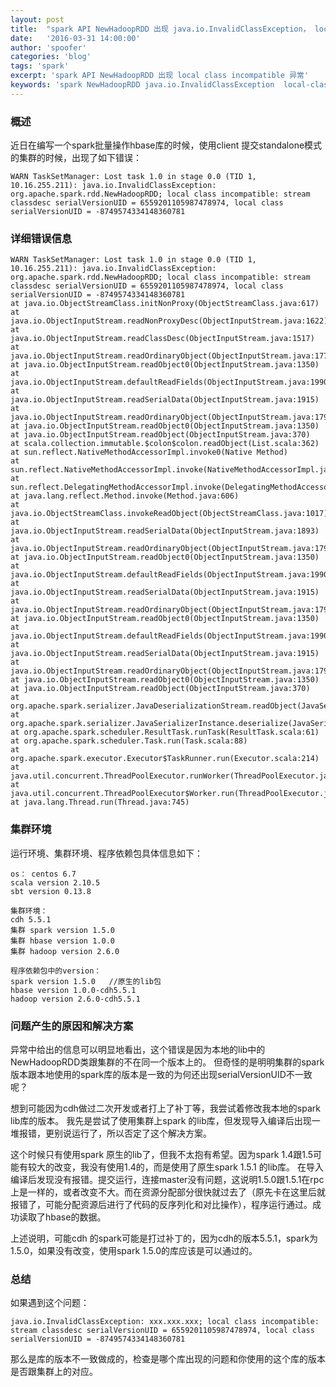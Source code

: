 ```yaml
---
layout: post
title:  "spark API NewHadoopRDD 出现 java.io.InvalidClassException， local class incompatible 异常"
date:   '2016-03-31 14:00:00'
author: 'spoofer'
categories: 'blog'
tags: 'spark'
excerpt: 'spark API NewHadoopRDD 出现 local class incompatible 异常'
keywords: 'spark NewHadoopRDD java.io.InvalidClassException  local-class-incompatible'
---
```


### 概述

近日在编写一个spark批量操作hbase库的时候，使用client 提交standalone模式的集群的时候，出现了如下错误：

```
WARN TaskSetManager: Lost task 1.0 in stage 0.0 (TID 1, 10.16.255.211): java.io.InvalidClassException: org.apache.spark.rdd.NewHadoopRDD; local class incompatible: stream classdesc serialVersionUID = 6559201105987478974, local class serialVersionUID = -8749574334148360781
```

<!--more-->

### 详细错误信息

```
WARN TaskSetManager: Lost task 1.0 in stage 0.0 (TID 1, 10.16.255.211): java.io.InvalidClassException: org.apache.spark.rdd.NewHadoopRDD; local class incompatible: stream classdesc serialVersionUID = 6559201105987478974, local class serialVersionUID = -8749574334148360781
at java.io.ObjectStreamClass.initNonProxy(ObjectStreamClass.java:617)
at java.io.ObjectInputStream.readNonProxyDesc(ObjectInputStream.java:1622)
at java.io.ObjectInputStream.readClassDesc(ObjectInputStream.java:1517)
at java.io.ObjectInputStream.readOrdinaryObject(ObjectInputStream.java:1771)
at java.io.ObjectInputStream.readObject0(ObjectInputStream.java:1350)
at java.io.ObjectInputStream.defaultReadFields(ObjectInputStream.java:1990)
at java.io.ObjectInputStream.readSerialData(ObjectInputStream.java:1915)
at java.io.ObjectInputStream.readOrdinaryObject(ObjectInputStream.java:1798)
at java.io.ObjectInputStream.readObject0(ObjectInputStream.java:1350)
at java.io.ObjectInputStream.readObject(ObjectInputStream.java:370)
at scala.collection.immutable.$colon$colon.readObject(List.scala:362)
at sun.reflect.NativeMethodAccessorImpl.invoke0(Native Method)
at sun.reflect.NativeMethodAccessorImpl.invoke(NativeMethodAccessorImpl.java:57)
at sun.reflect.DelegatingMethodAccessorImpl.invoke(DelegatingMethodAccessorImpl.java:43)
at java.lang.reflect.Method.invoke(Method.java:606)
at java.io.ObjectStreamClass.invokeReadObject(ObjectStreamClass.java:1017)
at java.io.ObjectInputStream.readSerialData(ObjectInputStream.java:1893)
at java.io.ObjectInputStream.readOrdinaryObject(ObjectInputStream.java:1798)
at java.io.ObjectInputStream.readObject0(ObjectInputStream.java:1350)
at java.io.ObjectInputStream.defaultReadFields(ObjectInputStream.java:1990)
at java.io.ObjectInputStream.readSerialData(ObjectInputStream.java:1915)
at java.io.ObjectInputStream.readOrdinaryObject(ObjectInputStream.java:1798)
at java.io.ObjectInputStream.readObject0(ObjectInputStream.java:1350)
at java.io.ObjectInputStream.defaultReadFields(ObjectInputStream.java:1990)
at java.io.ObjectInputStream.readSerialData(ObjectInputStream.java:1915)
at java.io.ObjectInputStream.readOrdinaryObject(ObjectInputStream.java:1798)
at java.io.ObjectInputStream.readObject0(ObjectInputStream.java:1350)
at java.io.ObjectInputStream.readObject(ObjectInputStream.java:370)
at org.apache.spark.serializer.JavaDeserializationStream.readObject(JavaSerializer.scala:72)
at org.apache.spark.serializer.JavaSerializerInstance.deserialize(JavaSerializer.scala:98)
at org.apache.spark.scheduler.ResultTask.runTask(ResultTask.scala:61)
at org.apache.spark.scheduler.Task.run(Task.scala:88)
at org.apache.spark.executor.Executor$TaskRunner.run(Executor.scala:214)
at java.util.concurrent.ThreadPoolExecutor.runWorker(ThreadPoolExecutor.java:1145)
at java.util.concurrent.ThreadPoolExecutor$Worker.run(ThreadPoolExecutor.java:615)
at java.lang.Thread.run(Thread.java:745)
```

### 集群环境
运行环境、集群环境、程序依赖包具体信息如下：

```
os： centos 6.7
scala version 2.10.5
sbt version 0.13.8

集群环境：
cdh 5.5.1
集群 spark version 1.5.0
集群 hbase version 1.0.0
集群 hadoop version 2.6.0

程序依赖包中的version：
spark version 1.5.0   //原生的lib包
hbase version 1.0.0-cdh5.5.1
hadoop version 2.6.0-cdh5.5.1
```

### 问题产生的原因和解决方案

异常中给出的信息可以明显地看出，这个错误是因为本地的lib中的NewHadoopRDD类跟集群的不在同一个版本上的。
但奇怪的是明明集群的spark版本跟本地使用的spark库的版本是一致的为何还出现serialVersionUID不一致呢？

想到可能因为cdh做过二次开发或者打上了补丁等，我尝试着修改我本地的spark lib库的版本。
我先是尝试了使用集群上spark 的lib库，但发现导入编译后出现一堆报错，更别说运行了，所以否定了这个解决方案。

这个时候只有使用spark 原生的lib了，但我不太抱有希望。因为spark 1.4跟1.5可能有较大的改变，我没有使用1.4的，而是使用了原生spark 1.5.1 的lib库。
在导入编译后发现没有报错。提交运行，连接master没有问题，这说明1.5.0跟1.5.1在rpc上是一样的，或者改变不大。而在资源分配部分很快就过去了（原先卡在这里后就报错了，可能分配资源后进行了代码的反序列化和对比操作），程序运行通过。成功读取了hbase的数据。

上述说明，可能cdh 的spark可能是打过补丁的，因为cdh的版本5.5.1，spark为1.5.0，如果没有改变，使用spark 1.5.0的库应该是可以通过的。

### 总结

如果遇到这个问题：

```
java.io.InvalidClassException: xxx.xxx.xxx; local class incompatible: stream classdesc serialVersionUID = 6559201105987478974, local class serialVersionUID = -8749574334148360781
```

那么是库的版本不一致做成的，检查是哪个库出现的问题和你使用的这个库的版本是否跟集群上的对应。
